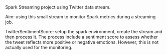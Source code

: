 Spark Streaming project using Twitter data stream.

Aim: using this small stream to monitor Spark metrics during a streaming job.

TwitterSentimentScore: setup the spark environment, create the stream and then process it. The process include a sentiment score to assess whether the tweet reflects more positive or negative emotions. However, this is not actually used for the monitoring.